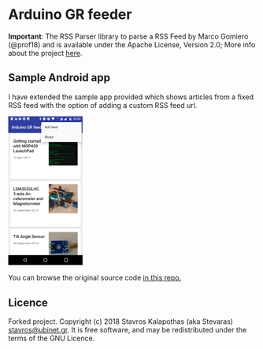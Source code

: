 Arduino GR feeder
=================

**Important**: The RSS Parser library to parse a RSS Feed by Marco Gomiero (@prof18) and is available under the Apache License, Version 2.0; More info about the project [here](https://github.com/prof18/RSS-Parser).

## Sample Android app
I have extended the sample app provided which shows articles from a fixed RSS feed with the option of adding a custom RSS feed url. 

<img src="https://github.com/Stavros/RSS-Parser/blob/master/Screenshot.png" width="30%" height="30%">

You can browse the original source code <a href="https://github.com/prof18/RSS-Parser/tree/master/app/src/main"> in this repo.</a> 

## Licence

Forked project. Copyright (c) 2018 Stavros Kalapothas (aka Stevaras) <stavros@ubinet.gr>.
It is free software, and may be redistributed under the terms of the GNU Licence.